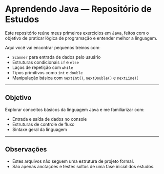 # Aprendendo Java — Repositório de Estudos

Este repositório reúne meus primeiros exercícios em Java, feitos com o objetivo de praticar lógica de programação e entender melhor a linguagem.

Aqui você vai encontrar pequenos treinos com:
- `Scanner` para entrada de dados pelo usuário
- Estruturas condicionais `if` e `else`
- Laços de repetição com `while`
- Tipos primitivos como `int` e `double`
- Manipulação básica com `nextInt()`, `nextDouble()` e `nextLine()`

---

## Objetivo

Explorar conceitos básicos da linguagem Java e me familiarizar com:

- Entrada e saída de dados no console
- Estruturas de controle de fluxo
- Sintaxe geral da linguagem
  
---

## Observações

- Estes arquivos não seguem uma estrutura de projeto formal.
- São apenas anotações e testes soltos de uma fase inicial dos estudos.

